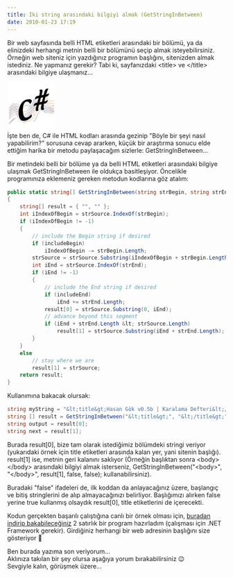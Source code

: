 ```yaml
---
title: İki string arasındaki bilgiyi almak (GetStringInBetween)
date: 2010-01-23 17:19
---
```


Bir web sayfasında belli HTML etiketleri arasındaki bir bölümü, ya da elinizdeki herhangi metnin belli bir bölümünü seçip almak isteyebilirsiniz. Örneğin web siteniz için yazdığınız programın başlığını, sitenizden almak istediniz. Ne yapmanız gerekir? Tabi ki, sayfanızdaki &lt;title&gt; ve &lt;/title&gt; arasındaki bilgiye ulaşmanız...

<!--more-->
![csharp_logo](/uploads/2009/10/csharp_logo.gif)  
İşte ben de, C# ile HTML kodları arasında gezinip "Böyle bir şeyi nasıl yapabilirim?" sorusuna cevap ararken, küçük bir araştırma sonucu elde ettiğim harika bir metodu paylaşacağım sizlerle: GetStringInBetween...

Bir metindeki belli bir bölüme ya da belli HTML etiketleri arasındaki bilgiye ulaşmak GetStringInBetween ile oldukça basitleşiyor. Öncelikle programınıza eklemeniz gereken metodun kodlarına göz atalım:

```csharp
public static string[] GetStringInBetween(string strBegin, string strEnd, string strSource, bool includeBegin, bool includeEnd)
{
    string[] result = { "", "" };
    int iIndexOfBegin = strSource.IndexOf(strBegin);
    if (iIndexOfBegin != -1)
    {
        // include the Begin string if desired 
        if (includeBegin)
            iIndexOfBegin -= strBegin.Length;
        strSource = strSource.Substring(iIndexOfBegin + strBegin.Length);
        int iEnd = strSource.IndexOf(strEnd);
        if (iEnd != -1)
        {
            // include the End string if desired 
            if (includeEnd)
                iEnd += strEnd.Length;
            result[0] = strSource.Substring(0, iEnd);
            // advance beyond this segment 
            if (iEnd + strEnd.Length &lt; strSource.Length)
                result[1] = strSource.Substring(iEnd + strEnd.Length);
        }
    }
    else
        // stay where we are 
        result[1] = strSource;
    return result;
}
```
Kullanımına bakacak olursak:
```csharp
string myString = "&lt;title&gt;Hasan Gök v0.5b | Karalama Defteri&lt;/title&gt;";
string [] result = GetStringInBetween("&lt;title&gt;", "&lt;/title&gt;", myString, false, false);
string output = result[0];
string next = result[1];
```
Burada result[0], bize tam olarak istediğimiz bölümdeki stringi veriyor (yukarıdaki örnek için title etiketleri arasında kalan yer, yani sitenin başlığı). result[1] ise, metnin geri kalanını saklıyor (Örneğin başlıktan sonra &lt;body&gt;&lt;/body&gt; arasındaki bilgiyi almak isterseniz, GetStringInBetween("&lt;body&gt;", "&lt;/body&gt;", result[1], false, false);  kullanabilirsiniz).

Buradaki "false" ifadeleri de, ilk koddan da anlayacağınız üzere, başlangıç ve bitiş stringlerini de alıp almayacağınızı belirliyor. Başlığımızı alırken false yerine true kullanmış olsaydık result[0], title etiketlerini de içerecekti.

Kodun gerçekten başarılı çalıştığına canlı bir örnek olması için, [buradan indirip bakabileceğiniz](/dosyalar/BaslikOkuyucu.zip) 2 satırlık bir program hazırladım (çalışması için .NET Framework gerekir). Girdiğiniz herhangi bir web adresinin başlığını size gösteriyor 🙂

Ben burada yazıma son veriyorum...  
Aklınıza takılan bir şey olursa aşağıya yorum bırakabilirsiniz 😉  
Sevgiyle kalın, görüşmek üzere...
